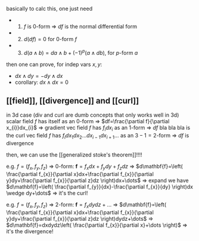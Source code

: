 basically to calc this, one just need
- 1. $f$ is 0-form => $df$ is the normal differential form
- 2. $d(df)=0$ for 0-form $f$
- 3. $d(a \wedge b)=da \wedge b+(-1)^{p}(a \wedge db)$, for $p$-form $a$

then one can prove, for indep vars $x, y$:
- $dx \wedge dy=-dy \wedge dx$
- corollary: $dx \wedge dx = 0$

## [[field]], [[divergence]] and [[curl]]
in 3d case (div and curl are dumb concepts that only works well in 3d)
scalar field $f$ has itself as an 0-form => $df=\frac{\partial f}{\partial x_{i}}dx_{i}$ => gradient
vec field $f$ has $f_{i}dx_{i}$ as an 1-form => $df$ bla bla bla is the curl
vec field $f$ has $f_{i}dx_{1}dx_{2}\dots dx_{i-1}dx_{i+1}\dots$ as an $3-1=2$-form => $df$ is divergence

then, we can use the [[generalized stoke's theorem]]!!!!

e.g. $f=(f_{x},f_{y},f_{z})$ => 0-form: $\mathbf{f} = f_{x}dx+f_{y}dy+f_{z}dz$ => $d\mathbf{f}=\left( \frac{\partial f_{x}}{\partial x}dx+\frac{\partial f_{x}}{\partial y}dy+\frac{\partial f_{x}}{\partial z}dz \right)dx+\dots$ => expand we have $d\mathbf{f}=\left( \frac{\partial f_{y}}{dx}-\frac{\partial f_{x}}{dy} \right)dx \wedge dy+\dots$ => it's the curl!

e.g. $f=(f_{x}, f_{y}, f_{z})$ => 2-form: $\mathbf{f}=f_{x}dydz+\dots$ => $d\mathbf{f}=\left( \frac{\partial f_{x}}{\partial x}dx+\frac{\partial f_{x}}{\partial y}dy+\frac{\partial f_{x}}{\partial z}dz \right)dydz+\dots$ => $d\mathbf{f}=dxdydz\left( \frac{\partial f_{x}}{\partial x}+\dots \right)$ => it's the divergence!
